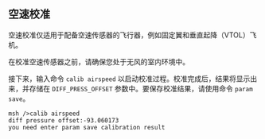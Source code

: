 ## 空速校准

空速校准仅适用于配备空速传感器的飞行器，例如固定翼和垂直起降（VTOL）飞机。

在校准空速传感器之前，请确保您处于无风的室内环境中。

接下来，输入命令 `calib airspeed` 以启动校准过程。校准完成后，结果将显示出来，并存储在 `DIFF_PRESS_OFFSET` 参数中。要保存校准结果，请使用命令 `param save`。

```
msh />calib airspeed
diff pressure offset:-93.060173
you need enter param save calibration result
```